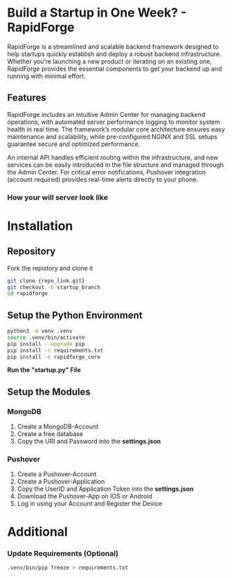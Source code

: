 # Build a Startup in One Week? - RapidForge

RapidForge is a streamlined and scalable backend framework designed to help startups quickly establish and deploy a robust backend infrastructure. Whether you’re launching a new product or iterating on an existing one, RapidForge provides the essential components to get your backend up and running with minimal effort.

## Features

RapidForge includes an intuitive Admin Center for managing backend operations, with automated server performance logging to monitor system health in real time. The framework’s modular core architecture ensures easy maintenance and scalability, while pre-configured NGINX and SSL setups guarantee secure and optimized performance.

An internal API handles efficient routing within the infrastructure, and new services can be easily introduced in the file structure and managed through the Admin Center. For critical error notifications, Pushover integration (account required) provides real-time alerts directly to your phone.

### How your will server look like


# Installation

## Repository

Fork the repistory and clone it

```bash
git clone {repo_link.git}
git checkout -b startup_branch
cd rapidforge
```

## Setup the Python Environment
```bash
python3 -m venv .venv
source .venv/bin/activate
pip install --upgrade pip
pip install -r requirements.txt
pip install -e rapidforge_core
```
__Run the "startup.py" File__

## Setup the Modules

### MongoDB
1. Create a MongoDB-Account
2. Create a free database
3. Copy the URI and Password into the __settings.json__

### Pushover
1. Create a Pushover-Account
2. Create a Pushover-Application
3. Copy the UserID and Application Token into the __settings.json__
4. Download the Pushover-App on IOS or Android
5. Log in using your Account and Register the Device


# Additional

### Update Requirements (Optional)
```bash
.venv/bin/pip freeze > requirements.txt
```
